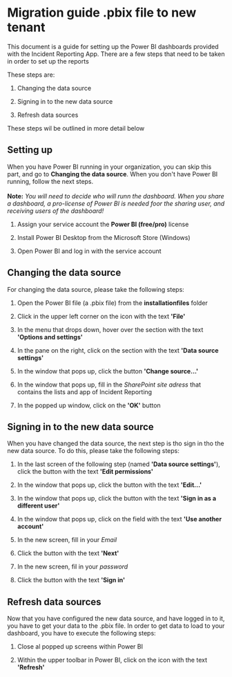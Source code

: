 # Migration guide .pbix file to new tenant

This document is a guide for setting up the Power BI dashboards provided with the Incident Reporting App.
There are a few steps that need to be taken in order to set up the reports

These steps are: 
1. Changing the data source

1. Signing in to the new data source
1. Refresh data sources

These steps wil be outlined in more detail below

## Setting up
When you have Power BI running in your organization, you can skip this part, and go to **Changing the data source**. When you don't have Power BI running, follow the next steps. 
<br><br>**Note:** *You will need to decide who will runn the dashboard. When you share a dashboard, a pro-license of Power BI is needed foor the sharing user, and receiving users of the dashboard!*<br>
1. Assign your service account the **Power BI (free/pro)** license

1. Install Power BI Desktop from the Microsoft Store (Windows)
1. Open Power BI and log in with the service account

## Changing the data source
For changing the data source, please take the following steps:
1. Open the Power BI file (a .pbix file) from the **installationfiles** folder

1. Click in the upper left corner on the icon with the text **'File'**
1. In the menu that drops down, hover over the section with the text **'Options and settings'**
1. In the pane on the right, click on the section with the text **'Data source settings'**
1. In the window that pops up, click the button **'Change source...'**
1. In the window that pops up, fill in the *SharePoint site adress* that contains the lists and app of Incident Reporting
1. In the popped up window, click on the **'OK'** button

## Signing in to the new data source
When you have changed the data source, the next step is tho sign in tho the new data source. To do this, please take the following steps:

1. In the last screen of the following step (named **'Data source settings'**), click the button with the text **'Edit permissions'**

1. In the window that pops up, click the button with the text **'Edit...'**
1. In the window that pops up, click the button with the text **'Sign in as a different user'**
1. In the window that pops up, click on the field with the text **'Use another account'**
1. In the new screen, fill in your *Email* 
1. Click the button with the text **'Next'**
1. In the new screen, fil in your *password*
1. Click the button with the text **'Sign in'**

## Refresh data sources
Now that you have configured the new data source, and have logged in to it, you have to get your data to the .pbix file. In order to get data to load to your dashboard, you have to execute the following steps:
1. Close al popped up screens within Power BI

1. Within the upper toolbar in Power BI, click on the icon with the text **'Refresh'**
